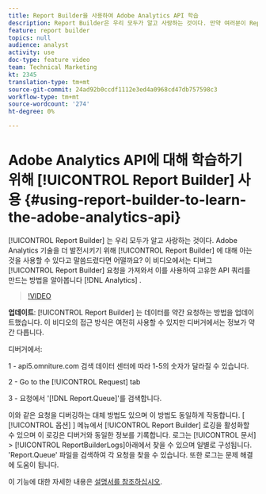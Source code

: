 ```yaml
---
title: Report Builder을 사용하여 Adobe Analytics API 학습
description: Report Builder은 우리 모두가 알고 사랑하는 것이다. 만약 여러분이 Report Builder에 대해 알고 있는 것을 Adobe Analytics 기술을 더 발전시킬 수 있다고 말했다면 어떨까요? 이 비디오에서는 디버그 Report Builder 요청을 가져와서 이를 사용하여 자체 Analytics API 쿼리를 만드는 방법을 알아봅니다.
feature: report builder
topics: null
audience: analyst
activity: use
doc-type: feature video
team: Technical Marketing
kt: 2345
translation-type: tm+mt
source-git-commit: 24ad92b0ccdf1112e3ed4a0968cd47db757598c3
workflow-type: tm+mt
source-wordcount: '274'
ht-degree: 0%

---
```



# Adobe Analytics API에 대해 학습하기 위해 [!UICONTROL Report Builder] 사용 {#using-report-builder-to-learn-the-adobe-analytics-api}

[!UICONTROL Report Builder] 는 우리 모두가 알고 사랑하는 것이다. Adobe Analytics 기술을 더 발전시키기 위해 [!UICONTROL Report Builder] 에 대해 아는 것을 사용할 수 있다고 말씀드렸다면 어떨까요? 이 비디오에서는 디버그 [!UICONTROL Report Builder] 요청을 가져와서 이를 사용하여 고유한 API 쿼리를 만드는 방법을 알아봅니다 [!DNL Analytics] .

>[!VIDEO](https://video.tv.adobe.com/v/25442/?quality=12)

**업데이트**: [!UICONTROL Report Builder] 는 데이터를 약간 요청하는 방법을 업데이트했습니다. 이 비디오의 접근 방식은 여전히 사용할 수 있지만 디버거에서는 정보가 약간 다릅니다.

디버거에서:

1 - api5.omniture.com 검색 데이터 센터에 따라 1-5의 숫자가 달라질 수 있습니다.

2 - Go to the [!UICONTROL Request] tab

3 - 요청에서 &#39;[!DNL Report.Queue]&#39;를 검색합니다.

이와 같은 요청을 디버깅하는 대체 방법도 있으며 이 방법도 동일하게 작동합니다. [ [!UICONTROL 옵션] ] 메뉴에서 [!UICONTROL Report Builder] 로깅을 활성화할 수 있으며 이 로깅은 디버거와 동일한 정보를 기록합니다. 로그는 [!UICONTROL 문서] > [!UICONTROL ReportBuilderLogs]아래에서 찾을 수 있으며 일별로 구성됩니다. &#39;Report.Queue&#39; 파일을 검색하여 각 요청을 찾을 수 있습니다. 또한 로그는 문제 해결에 도움이 됩니다.

이 기능에 대한 자세한 내용은 [설명서를 참조하십시오](https://www.adobe.io/).

